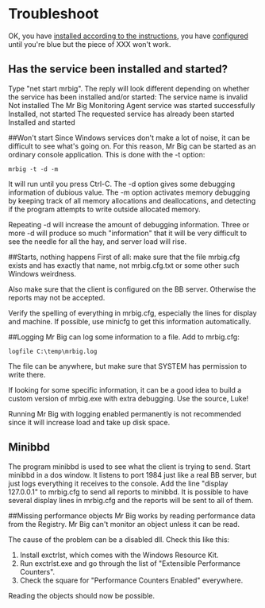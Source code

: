 # Troubleshoot

OK, you have [installed according to the instructions](install.md), you have [configured](configure.md) until you're blue but the piece of XXX won't work.

## Has the service been installed and started?
Type "net start mrbig". The reply will look different depending on whether the service has been installed and/or started:
The service name is invalid 	Not installed
The Mr Big Monitoring Agent service was started successfully 	Installed, not started
The requested service has already been started 	Installed and started

##Won't start
Since Windows services don't make a lot of noise, it can be difficult to see what's going on. For this reason, Mr Big can be started as an ordinary console application. This is done with the -t option:

    mrbig -t -d -m

It will run until you press Ctrl-C. The -d option gives some debugging information of dubious value. The -m option activates memory debugging by keeping track of all memory allocations and deallocations, and detecting if the program attempts to write outside allocated memory.

Repeating -d will increase the amount of debugging information. Three or more -d will produce so much "information" that it will be very difficult to see the needle for all the hay, and server load will rise.

##Starts, nothing happens
First of all: make sure that the file mrbig.cfg exists and has exactly that name, not mrbig.cfg.txt or some other such Windows weirdness.

Also make sure that the client is configured on the BB server. Otherwise the reports may not be accepted.

Verify the spelling of everything in mrbig.cfg, especially the lines for display and machine. If possible, use minicfg to get this information automatically.

##Logging
Mr Big can log some information to a file. Add to mrbig.cfg:

    logfile C:\temp\mrbig.log

The file can be anywhere, but make sure that SYSTEM has permission to write there.

If looking for some specific information, it can be a good idea to build a custom version of mrbig.exe with extra debugging. Use the source, Luke!

Running Mr Big with logging enabled permanently is not recommended since it will increase load and take up disk space.

## Minibbd
The program minibbd is used to see what the client is trying to send. Start minibbd in a dos window. It listens to port 1984 just like a real BB server, but just logs everything it receives to the console. Add the line "display 127.0.0.1" to mrbig.cfg to send all reports to minibbd. It is possible to have several display lines in mrbig.cfg and the reports will be sent to all of them.

##Missing performance objects
Mr Big works by reading performance data from the Registry. Mr Big can't monitor an object unless it can be read.

The cause of the problem can be a disabled dll. Check this like this:

1. Install exctrlst, which comes with the Windows Resource Kit.
1. Run exctrlst.exe and go through the list of "Extensible Performance Counters". 
1. Check the square for "Performance Counters Enabled" everywhere. 

Reading the objects should now be possible.
